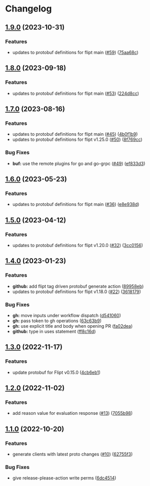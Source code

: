 # Changelog

## [1.9.0](https://github.com/flipt-io/flipt-grpc-go/compare/v1.8.0...v1.9.0) (2023-10-31)


### Features

* updates to protobuf definitions for flipt main ([#59](https://github.com/flipt-io/flipt-grpc-go/issues/59)) ([75aa68c](https://github.com/flipt-io/flipt-grpc-go/commit/75aa68c64e4c2861f5363f3aa72aff10e0f94c6c))

## [1.8.0](https://github.com/flipt-io/flipt-grpc-go/compare/v1.7.0...v1.8.0) (2023-09-18)


### Features

* updates to protobuf definitions for flipt main ([#53](https://github.com/flipt-io/flipt-grpc-go/issues/53)) ([224d8cc](https://github.com/flipt-io/flipt-grpc-go/commit/224d8cc62eeba2423e57f93cf912f9111b3f713c))

## [1.7.0](https://github.com/flipt-io/flipt-grpc-go/compare/v1.6.0...v1.7.0) (2023-08-16)


### Features

* updates to protobuf definitions for flipt main ([#45](https://github.com/flipt-io/flipt-grpc-go/issues/45)) ([4b0f1b9](https://github.com/flipt-io/flipt-grpc-go/commit/4b0f1b968e4f928eca6f163c7731b8e81a130dac))
* updates to protobuf definitions for flipt v1.25.0 ([#50](https://github.com/flipt-io/flipt-grpc-go/issues/50)) ([8f769cc](https://github.com/flipt-io/flipt-grpc-go/commit/8f769cc358f7995db68b0dfb72fbaf28db5b6575))


### Bug Fixes

* **buf:** use the remote plugins for go and go-grpc ([#49](https://github.com/flipt-io/flipt-grpc-go/issues/49)) ([ef833d3](https://github.com/flipt-io/flipt-grpc-go/commit/ef833d352f0b23fd7a117ee56c41a54c061b51e3))

## [1.6.0](https://github.com/flipt-io/flipt-grpc-go/compare/v1.5.0...v1.6.0) (2023-05-23)


### Features

* updates to protobuf definitions for flipt main ([#36](https://github.com/flipt-io/flipt-grpc-go/issues/36)) ([e8e938d](https://github.com/flipt-io/flipt-grpc-go/commit/e8e938d71711a2b6e01bd37d7d8c9575d176d835))

## [1.5.0](https://github.com/flipt-io/flipt-grpc-go/compare/v1.4.0...v1.5.0) (2023-04-12)


### Features

* updates to protobuf definitions for flipt v1.20.0 ([#32](https://github.com/flipt-io/flipt-grpc-go/issues/32)) ([3cc0156](https://github.com/flipt-io/flipt-grpc-go/commit/3cc015606fb8c6c08c36c9e3a426270d44051f72))

## [1.4.0](https://github.com/flipt-io/flipt-grpc-go/compare/v1.3.0...v1.4.0) (2023-01-23)


### Features

* **github:** add flipt tag driven protobuf generate action ([89958eb](https://github.com/flipt-io/flipt-grpc-go/commit/89958eba03ec3b12550f6195f5f320407962e54f))
* updates to protobuf definitions for flipt v1.18.0 ([#22](https://github.com/flipt-io/flipt-grpc-go/issues/22)) ([3618179](https://github.com/flipt-io/flipt-grpc-go/commit/361817954c052b532d9415b69f46cec0fdad2319))


### Bug Fixes

* **gh:** move inputs under workflow dispatch ([d541060](https://github.com/flipt-io/flipt-grpc-go/commit/d541060d4ca59a8165ad88efbb13024ba91e493b))
* **gh:** pass token to gh operations ([63c63b9](https://github.com/flipt-io/flipt-grpc-go/commit/63c63b9ce4aa83cae4c439c7d5e3739c31a723a4))
* **gh:** use explicit title and body when opening PR ([fa02dea](https://github.com/flipt-io/flipt-grpc-go/commit/fa02deacc8372d13da6b7bc618405eb74b26e385))
* **github:** type in uses statement ([ff8c16d](https://github.com/flipt-io/flipt-grpc-go/commit/ff8c16db0bb1869d3a7d6f077df6e751abe39bca))

## [1.3.0](https://github.com/flipt-io/flipt-grpc-go/compare/v1.2.0...v1.3.0) (2022-11-17)


### Features

* update protobuf for Flipt v0.15.0 ([4cb6eb1](https://github.com/flipt-io/flipt-grpc-go/commit/4cb6eb159b68b2047f77ddc98ff8271cb313961c))

## [1.2.0](https://github.com/flipt-io/flipt-grpc-go/compare/v1.1.0...v1.2.0) (2022-11-02)


### Features

* add reason value for evaluation response ([#13](https://github.com/flipt-io/flipt-grpc-go/issues/13)) ([7055b98](https://github.com/flipt-io/flipt-grpc-go/commit/7055b9898118b2386d91124bd157e9624a2f42e2))

## [1.1.0](https://github.com/flipt-io/flipt-grpc-go/compare/v1.0.0...v1.1.0) (2022-10-20)


### Features

* generate clients with latest proto changes ([#10](https://github.com/flipt-io/flipt-grpc-go/issues/10)) ([62755f3](https://github.com/flipt-io/flipt-grpc-go/commit/62755f3550b8a6e009b42eb75635e3570a3eab4c))


### Bug Fixes

* give release-please-action write perms ([6dc4514](https://github.com/flipt-io/flipt-grpc-go/commit/6dc4514853a093600ca7819b2535bf00c024185d))
